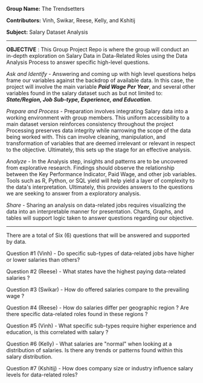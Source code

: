 **Group Name:** The Trendsetters

**Contributors:** Vinh, Swikar, Reese, Kelly, and Kshitij

**Subject:** Salary Dataset Analysis

________________________________________________________________________________________________________________________________________________________

**OBJECTIVE** :          This Group Project Repo is where the group will conduct an in-depth exploration
                         on Salary Data in Data-Related Roles using the Data Analysis Process to answer 
                         specific high-level questions. 
            
_Ask and Identify_     - Answering and coming up with high level questions helps frame our variables against
                         the backdrop of available data. In this case, the project will involve 
                         the main variable **_Paid Wage Per Year_**, and several other variables found in the 
                         salary dataset such as but not limited to: **_State/Region, Job Sub-type, Experience, 
                         and Education_**. 

_Prepare and Process_  - Preparation involves integrating Salary data into a working environment with group members.
                         This uniform accessibility to a main dataset version reinforces consistency throughout the project
                         Processing preserves data integrity while narrowing the scope of the data being worked with. 
                         This can involve cleaning, manipulation, and transformation of variables that are deemed irrelevant
                         or relevant in respect to the objective. Ultimately, this sets up the stage for an effective analysis.
                                        
_Analyze_              - In the Analysis step, insights and patterns are to be uncovered from explorative research. Findings
                         should observe the relationship between the Key Performance Indicator, Paid Wage, and other job variables. 
                         Tools such as R, Python, or SQL yield will help yield a layer of complexity to the data's interpretation. 
                         Ultimately, this provides answers to the questions we are seeking to answer from a exploratory analysis.

_Share_                - Sharing an analysis on data-related jobs requires visualizing the data into an interpretable 
                         manner for presentation. Charts, Graphs, and tables will support logic taken to answer 
                         questions regarding our objective. 
________________________________________________________________________________________________________________________________________________________

There are a total of Six (6) questions that will be answered and supported by data. 

Question #1 (Vinh)   - Do specific sub-types of data-related jobs have higher or lower salaries than others?

Question #2 (Reese)  - What states have the highest paying data-related salaries ?

Question #3 (Swikar) - How do offered salaries compare to the prevailing wage ?

Question #4 (Reese)  - How do salaries differ per geographic region ? Are there specific data-related roles
                       found in these regions ?

Question #5 (Vinh)   - What specific sub-types require higher experience and education, is this correlated
                       with salary ?

Question #6 (Kelly)  - What salaries are "normal" when looking at a distribution of salaries. Is there any 
                       trends or patterns found within this salary distribution.

Question #7 (Kshitij) - How does company size or industry influence salary levels for data-related roles?
                         
                         



                      
                
            
